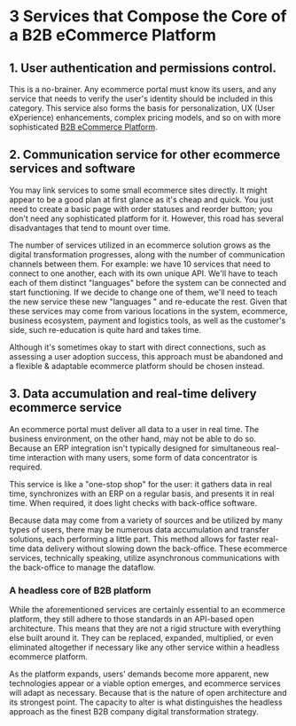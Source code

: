 # 3 Services that Compose the Core of a B2B eCommerce Platform
## 1. User authentication and permissions control.

This is a no-brainer. Any ecommerce portal must know its users, and any service that needs to verify the user's identity should be included in this category. This service also forms the basis for personalization, UX (User eXperience) enhancements, complex pricing models, and so on with more sophisticated [B2B eCommerce Platform](https://virtocommerce.com/b2b-ecommerce-platform).

## 2. Communication service for other ecommerce services and software

You may link services to some small ecommerce sites directly. It might appear to be a good plan at first glance as it's cheap and quick. You just need to create a basic page with order statuses and reorder button; you don't need any sophisticated platform for it. However, this road has several disadvantages that tend to mount over time.

The number of services utilized in an ecommerce solution grows as the digital transformation progresses, along with the number of communication channels between them. For example: we have 10 services that need to connect to one another, each with its own unique API. We'll have to teach each of them distinct "languages" before the system can be connected and start functioning. If we decide to change one of them, we'll need to teach the new service these new "languages " and re-educate the rest. Given that these services may come from various locations in the system, ecommerce, business ecosystem, payment and logistics tools, as well as the customer's side, such re-education is quite hard and takes time.

Although it's sometimes okay to start with direct connections, such as assessing a user adoption success, this approach must be abandoned and a flexible & adaptable ecommerce platform should be chosen instead.

## 3. Data accumulation and real-time delivery ecommerce service

An ecommerce portal must deliver all data to a user in real time. The business environment, on the other hand, may not be able to do so. Because an ERP integration isn't typically designed for simultaneous real-time interaction with many users, some form of data concentrator is required.

This service is like a "one-stop shop" for the user: it gathers data in real time, synchronizes with an ERP on a regular basis, and presents it in real time. When required, it does light checks with back-office software.

Because data may come from a variety of sources and be utilized by many types of users, there may be numerous data accumulation and transfer solutions, each performing a little part. This method allows for faster real-time data delivery without slowing down the back-office. These ecommerce services, technically speaking, utilize asynchronous communications with the back-office to manage the dataflow.

### A headless core of B2B platform

While the aforementioned services are certainly essential to an ecommerce platform, they still adhere to those standards in an API-based open architecture. This means that they are not a rigid structure with everything else built around it. They can be replaced, expanded, multiplied, or even eliminated altogether if necessary like any other service within a headless ecommerce platform.

As the platform expands, users' demands become more apparent, new technologies appear or a viable option emerges, and ecommerce services will adapt as necessary. Because that is the nature of open architecture and its strongest point. The capacity to alter is what distinguishes the headless approach as the finest B2B company digital transformation strategy.
